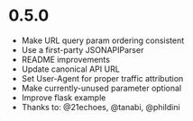 # 0.5.0

* Make URL query param ordering consistent
* Use a first-party JSONAPIParser
* README improvements
* Update canonical API URL
* Set User-Agent for proper traffic attribution
* Make currently-unused parameter optional
* Improve flask example
* Thanks to: @21echoes, @tanabi, @phildini